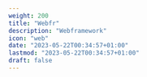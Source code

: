 ```yaml
---
weight: 200
title: "Webfr"
description: "Webframework"
icon: "web"
date: "2023-05-22T00:34:57+01:00"
lastmod: "2023-05-22T00:34:57+01:00"
draft: false
---
```

